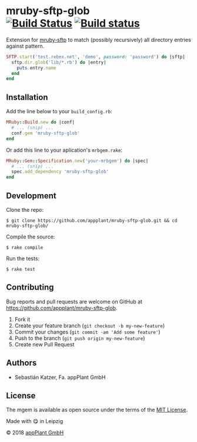 # mruby-sftp-glob <br> [![Build Status](https://travis-ci.com/katzer/mruby-sftp-glob.svg?branch=master)](https://travis-ci.com/katzer/mruby-sftp-glob) [![Build status](https://ci.appveyor.com/api/projects/status/28xa5098sup264pr/branch/master?svg=true)](https://ci.appveyor.com/project/katzer/mruby-sftp-glob/branch/master)

Extension for [mruby-sftp][mruby-sftp] to match (possibly recursively) all directory entries against pattern.

```ruby
SFTP.start('test.rebex.net', 'demo', password: 'password') do |sftp|
  sftp.dir.glob('lib/*.rb') do |entry|
    puts entry.name
  end
end
```

## Installation

Add the line below to your `build_config.rb`:

```ruby
MRuby::Build.new do |conf|
  # ... (snip) ...
  conf.gem 'mruby-sftp-glob'
end
```

Or add this line to your aplication's `mrbgem.rake`:

```ruby
MRuby::Gem::Specification.new('your-mrbgem') do |spec|
  # ... (snip) ...
  spec.add_dependency 'mruby-sftp-glob'
end
```

## Development

Clone the repo:
    
    $ git clone https://github.com/appplant/mruby-sftp-glob.git && cd mruby-sftp-glob/

Compile the source:

    $ rake compile

Run the tests:

    $ rake test

## Contributing

Bug reports and pull requests are welcome on GitHub at https://github.com/appplant/mruby-sftp-glob.

1. Fork it
2. Create your feature branch (`git checkout -b my-new-feature`)
3. Commit your changes (`git commit -am 'Add some feature'`)
4. Push to the branch (`git push origin my-new-feature`)
5. Create new Pull Request

## Authors

- Sebastián Katzer, Fa. appPlant GmbH

## License

The mgem is available as open source under the terms of the [MIT License][license].

Made with :yum: in Leipzig

© 2018 [appPlant GmbH][appplant]

[mruby-sftp]: https://github.com/katzer/mruby-sftp
[license]: http://opensource.org/licenses/MIT
[appplant]: www.appplant.de
